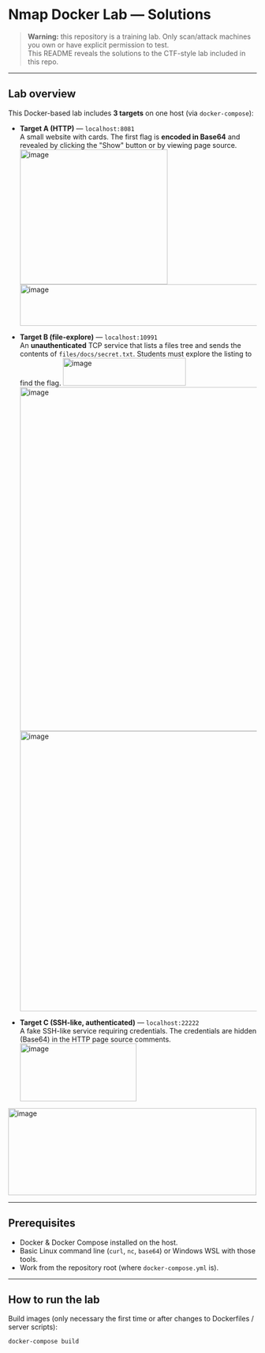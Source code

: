 # Nmap Docker Lab — Solutions

> **Warning:** this repository is a training lab. Only scan/attack machines you own or have explicit permission to test.  
> This README reveals the solutions to the CTF-style lab included in this repo.

---

## Lab overview

This Docker-based lab includes **3 targets** on one host (via `docker-compose`):

- **Target A (HTTP)** — `localhost:8081`  
  A small website with cards. The first flag is **encoded in Base64** and revealed by clicking the "Show" button or by viewing page source.
  <img width="299" height="273" alt="image" src="https://github.com/user-attachments/assets/a30d2fa6-7cc6-4d21-b237-75a0a53314f6" />
  <img width="680" height="84" alt="image" src="https://github.com/user-attachments/assets/a877755c-c032-434d-b0ae-d0dce2457918" />



- **Target B (file-explore)** — `localhost:10991`  
  An **unauthenticated** TCP service that lists a files tree and sends the contents of `files/docs/secret.txt`. Students must explore the listing to find the flag.
  <img width="249" height="56" alt="image" src="https://github.com/user-attachments/assets/9986c051-66e6-4382-a689-4ca869e80a1e" />
  <img width="818" height="696" alt="image" src="https://github.com/user-attachments/assets/136f5bd6-bcd1-4633-841b-4a8550709a30" />
  <img width="779" height="567" alt="image" src="https://github.com/user-attachments/assets/1b8571ca-655e-4ffe-8d47-dbb2e18f684f" />




- **Target C (SSH-like, authenticated)** — `localhost:22222`  
  A fake SSH-like service requiring credentials. The credentials are hidden (Base64) in the HTTP page source comments.
  <img width="236" height="117" alt="image" src="https://github.com/user-attachments/assets/53f07015-5f8d-4945-807f-88c57fb91cbb" />
<img width="503" height="176" alt="image" src="https://github.com/user-attachments/assets/0eebc32a-a260-42d1-b4c3-6b3f477541a5" />

---

## Prerequisites

- Docker & Docker Compose installed on the host.  
- Basic Linux command line (`curl`, `nc`, `base64`) or Windows WSL with those tools.  
- Work from the repository root (where `docker-compose.yml` is).

---

## How to run the lab

Build images (only necessary the first time or after changes to Dockerfiles / server scripts):

```bash
docker-compose build
